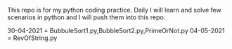 This repo is for my python coding practice.
Daily I will learn and solve few scenarios in python and I will push them into this repo.

30-04-2021 = BubbuleSort1.py,BubbleSort2.py,PrimeOrNot.py
04-05-2021 = RevOfString.py
